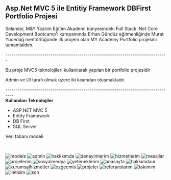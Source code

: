 <b>Asp.Net MVC 5 ile Entitiy Framework DBFirst Portfolio Projesi</b>
-----------------------------------------------------------------------
<p> Selamlar, M&Y Yazılım Eğitim Akademi bünyesindeki Full Stack .Net Core Development Bootcamp'i kampamında Erhan Gündüz eğitmenliğinde Murat Yücedağ mentörlüğünde ilk projem olan MY Academy Portfolio projesini tamamlaldım.</p>
-------------------------------------------------------------------------------
<p> Bu proje MVC5 teknolojileri kullanılarak yapılan bir portfolio projesidir </p>
<p> Admin ve UI tarafı olmak üzere iki kısımdan oluşmaktadır </p>
----------------------------------------------------------------------------------
<br />
<b>Kullanılan Teknolojiler</b>
<br />
<ul>
  <li>ASP.NET MVC 5 </li>
  <li>Entity Framework</li>
  <li>DB First</li>
  <li>SQL Server</li>
</ul>
<p>Veri tabanı modeli</p>
<br />


![models](https://github.com/mcetin0311/MyAcademyPortfolioProject/assets/162370486/9327fc86-4354-45d9-b6fb-dd947c0cbf99)
![admin](https://github.com/mcetin0311/MyAcademyPortfolioProject/assets/162370486/a6b1daed-f376-4d07-857b-8d6ccda7650f)
![hakkkımda](https://github.com/mcetin0311/MyAcademyPortfolioProject/assets/162370486/c2683614-b622-4743-a3b8-c83205da6370)
![deneyimlerim](https://github.com/mcetin0311/MyAcademyPortfolioProject/assets/162370486/b980eee3-4435-445a-9052-6278c234a382)
![hizmetlerim](https://github.com/mcetin0311/MyAcademyPortfolioProject/assets/162370486/0f4c0179-a4f6-433b-82d6-69981f42d7d6)
![mesajlar](https://github.com/mcetin0311/MyAcademyPortfolioProject/assets/162370486/79cf70a0-787b-49ed-9fce-88e075b41566)
![projelerim](https://github.com/mcetin0311/MyAcademyPortfolioProject/assets/162370486/7b11d798-dbfc-42fb-9bfd-8a7508bfba2b)
![sosyalmedya](https://github.com/mcetin0311/MyAcademyPortfolioProject/assets/162370486/2a72e050-59bf-4e65-b126-53c4fc23959d)
![yeteneklerim](https://github.com/mcetin0311/MyAcademyPortfolioProject/assets/162370486/5fd57cf8-b6de-4ee0-83e4-c1cd801c6db4)
![anasayfa](https://github.com/mcetin0311/MyAcademyPortfolioProject/assets/162370486/20d8f259-62bc-4f80-a26e-4f4200ac4a13)
![hakkımdauı](https://github.com/mcetin0311/MyAcademyPortfolioProject/assets/162370486/09b54d4d-f165-403c-a118-0e705a76cc75)
![kurumsalhizmetler](https://github.com/mcetin0311/MyAcademyPortfolioProject/assets/162370486/dc32ce3e-529b-4df6-b769-6ecd34e42a10)
![ozgecmis](https://github.com/mcetin0311/MyAcademyPortfolioProject/assets/162370486/e6a23a9e-55b7-42f9-8c1f-fe6c2bd54211)
![projeler](https://github.com/mcetin0311/MyAcademyPortfolioProject/assets/162370486/77161097-31e8-4da6-9b25-fc40295ede3a)
![referanslarım](https://github.com/mcetin0311/MyAcademyPortfolioProject/assets/162370486/eba57de4-afb4-464b-a0bb-e198ebac903f)
![takımım](https://github.com/mcetin0311/MyAcademyPortfolioProject/assets/162370486/dcd5c089-4865-4ab0-8a4d-cd11d63df7f0)
![iletisim](https://github.com/mcetin0311/MyAcademyPortfolioProject/assets/162370486/ab686962-e57c-4eca-a912-8a3dfcac12c2)
![son](https://github.com/mcetin0311/MyAcademyPortfolioProject/assets/162370486/800e9125-84d1-4a37-973f-a4290d41ec77)
